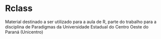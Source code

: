# Rclass
Material destinado a ser utilizado para a aula de R, parte do trabalho para a disciplina de Paradigmas da Universidade Estadual do Centro Oeste do Paraná (Unicentro) 
